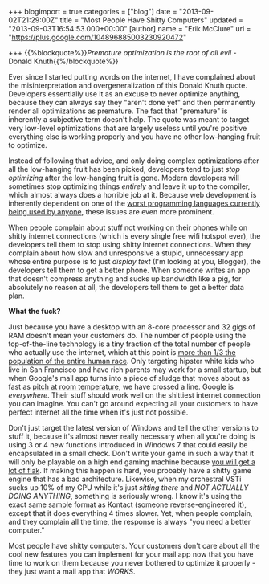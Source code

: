 +++
blogimport = true
categories = ["blog"]
date = "2013-09-02T21:29:00Z"
title = "Most People Have Shitty Computers"
updated = "2013-09-03T16:54:53.000+00:00"
[author]
name = "Erik McClure"
uri = "https://plus.google.com/104896885003230920472"

+++
{{%blockquote%}}*Premature optimization is the root of all evil* - Donald Knuth{{%/blockquote%}}

Ever since I started putting words on the internet, I have complained about the misinterpretation and overgeneralization of this Donald Knuth quote. Developers essentially use it as an excuse to never optimize anything, because they can always say they "aren't done yet" and then permanently render all optimizations as premature. The fact that "premature" is inherently a subjective term doesn't help. The quote was meant to target very low-level optimizations that are largely useless until you're positive everything else is working properly and you have no other low-hanging fruit to optimize.

Instead of following that advice, and only doing complex optimizations after all the low-hanging fruit has been picked, developers tend to just *stop optimizing* after the low-hanging fruit is gone. Modern developers will sometimes stop optimizing things *entirely* and leave it up to the compiler, which almost always does a horrible job at it. Because web development is inherently dependent on one of the [worst programming languages currently being used by anyone](http://www.ecmascript.org/), these issues are even more prominent.

When people complain about stuff not working on their phones while on shitty internet connections (which is every single free wifi hotspot ever), the developers tell them to stop using shitty internet connections. When they complain about how slow and unresponsive a stupid, unnecessary app whose entire purpose is to just *display text* (I'm looking at you, Blogger), the developers tell them to get a better phone. When someone writes an app that doesn't compress anything and sucks up bandwidth like a pig, for absolutely no reason at all, the developers tell them to get a better data plan.

**What the fuck?**

Just because you have a desktop with an 8-core processor and 32 gigs of RAM doesn't mean your customers do. The number of people using the top-of-the-line technology is a tiny fraction of the total number of people who actually use the internet, which at this point is [more than 1/3 the population of the entire human race](http://en.wikipedia.org/wiki/Global_Internet_usage). Only targeting hipster white kids who live in San Francisco and have rich parents may work for a small startup, but when Google's mail app turns into a piece of sludge that moves about as fast as [pitch at room temperature](http://en.wikipedia.org/wiki/Pitch_drop_experiment), we have crossed a line. Google is *everywhere*. Their stuff should work well on the shittiest internet connection you can imagine. You can't go around expecting all your customers to have perfect internet all the time when it's just not possible.

Don't just target the latest version of Windows and tell the other versions to stuff it, because it's almost never really necessary when all you're doing is using 3 or 4 new functions introduced in Windows 7 that could easily be encapsulated in a small check. Don't write your game in such a way that it will only be playable on a high end gaming machine because [you will get a lot of flak](http://en.wikipedia.org/wiki/Crysis#Game_engine). If making this happen is hard, you probably have a shitty game engine that has a bad architecture. Likewise, when my orchestral VSTi sucks up 10% of my CPU while it's just *sitting there* and *NOT ACTUALLY DOING ANYTHING*, something is seriously wrong. I know it's using the exact same sample format as Kontact (someone reverse-engineered it), except that it does everything 4 times slower. Yet, when people complain, and they complain all the time, the response is always "you need a better computer."

Most people have shitty computers. Your customers don't care about all the cool new features you can implement for your mail app now that you have time to work on them because you never bothered to optimize it properly - they just want a mail app that *WORKS*.
